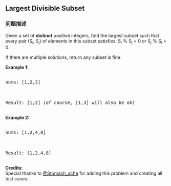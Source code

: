## Largest Divisible Subset  
### 问题描述

Given a set of **distinct** positive integers, find the largest subset such that every pair (S<sub>i</sub>, S<sub>j</sub>) of elements in this subset satisfies: S<sub>i</sub> % S<sub>j</sub> = 0 or S<sub>j</sub> % S<sub>i</sub> = 0.


If there are multiple solutions, return any subset is fine.


**Example 1:**
<pre>
nums: [1,2,3]

Result: [1,2] (of course, [1,3] will also be ok)
</pre>


**Example 2:**
<pre>
nums: [1,2,4,8]

Result: [1,2,4,8]
</pre>


**Credits:**<br />Special thanks to [@Stomach_ache](https://leetcode.com/stomach_ache) for adding this problem and creating all test cases.
